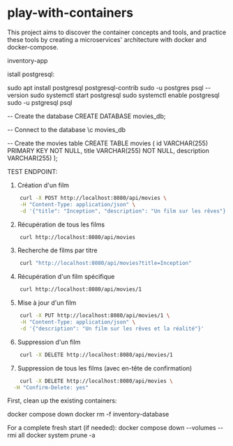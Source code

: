 # play-with-containers
This project aims to discover the container concepts and tools, and practice these tools by creating a microservices' architecture with docker and docker-compose.


inventory-app

istall postgresql:

sudo apt install postgresql postgresql-contrib
sudo -u postgres psql --version
sudo systemctl start postgresql
sudo systemctl enable postgresql
sudo -u pstgresql psql

-- Create the database
CREATE DATABASE movies_db;

-- Connect to the database
\c movies_db

-- Create the movies table
CREATE TABLE movies (
    id VARCHAR(255) PRIMARY KEY NOT NULL,
    title VARCHAR(255) NOT NULL,
    description VARCHAR(255)
);


TEST ENDPOINT:

1. Création d'un film
``` bash
    curl -X POST http://localhost:8080/api/movies \
    -H "Content-Type: application/json" \
    -d '{"title": "Inception", "description": "Un film sur les rêves"}'
```
2. Récupération de tous les films
``` bash
    curl http://localhost:8080/api/movies
```
3. Recherche de films par titre
``` bash
    curl "http://localhost:8080/api/movies?title=Inception"
```
4. Récupération d'un film spécifique
``` bash
    curl http://localhost:8080/api/movies/1
```
5. Mise à jour d'un film
``` bash
    curl -X PUT http://localhost:8080/api/movies/1 \
    -H "Content-Type: application/json" \
    -d '{"description": "Un film sur les rêves et la réalité"}'
```
6. Suppression d'un film
``` bash
    curl -X DELETE http://localhost:8080/api/movies/1
```
7. Suppression de tous les films (avec en-tête de confirmation)
``` bash
    curl -X DELETE http://localhost:8080/api/movies \
  -H "Confirm-Delete: yes"
```


First, clean up the existing containers:


docker compose down
docker rm -f inventory-database

For a complete fresh start (if needed):
docker compose down --volumes --rmi all
docker system prune -a